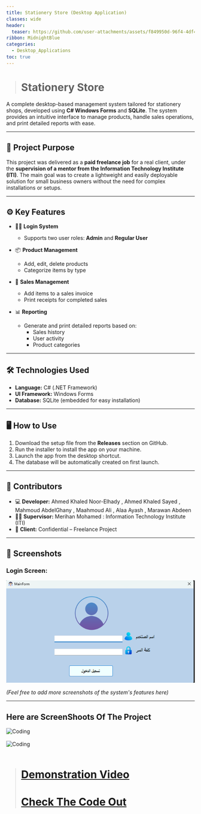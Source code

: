 ```yaml
---
title: Stationery Store (Desktop Application)
classes: wide
header:
  teaser: https://github.com/user-attachments/assets/f849950d-96f4-4df4-9ea4-c4b15b2b5f06
ribbon: MidnightBlue
categories:
  - Desktop_Applications
toc: true
---
```



> # Stationery Store


A complete desktop-based management system tailored for stationery shops, developed using **C# Windows Forms** and **SQLite**. The system provides an intuitive interface to manage products, handle sales operations, and print detailed reports with ease.

---

## 🎯 Project Purpose

This project was delivered as a **paid freelance job** for a real client, under the **supervision of a mentor from the Information Technology Institute (ITI)**. The main goal was to create a lightweight and easily deployable solution for small business owners without the need for complex installations or setups.

---

## ⚙️ Key Features

- 🧑‍💼 **Login System**
  - Supports two user roles: **Admin** and **Regular User**

- 📦 **Product Management**
  - Add, edit, delete products
  - Categorize items by type

- 🛒 **Sales Management**
  - Add items to a sales invoice
  - Print receipts for completed sales

- 📊 **Reporting**
  - Generate and print detailed reports based on:
    - Sales history
    - User activity
    - Product categories

---

## 🛠️ Technologies Used

- **Language:** C# (.NET Framework)
- **UI Framework:** Windows Forms
- **Database:** SQLite (embedded for easy installation)

---

## 🖥️ How to Use

1. Download the setup file from the **Releases** section on GitHub.
2. Run the installer to install the app on your machine.
3. Launch the app from the desktop shortcut.
4. The database will be automatically created on first launch.

---

## 👥 Contributors

- 💻 **Developer:** Ahmed Khaled Noor-Elhady , Ahmed Khaled Sayed , Mahmoud AbdelGhany , Maahmoud Ali , Alaa Ayash , Marawan Abdeen 
- 👨‍🏫 **Supervisor:** Merihan Mohamed : Information Technology Institute (ITI)  
- 🤝 **Client:** Confidential – Freelance Project

---

## 📸 Screenshots

### Login Screen:
![Login Screenshot](https://github.com/Ahmd1Khald/Business-Management/blob/master/assets/Screenshot%202025-06-11%20205324.png)

*(Feel free to add more screenshots of the system's features here)*

---



## Here are  ScreenShoots Of The Project


<img   alt="Coding" width="600" src="https://github.com/user-attachments/assets/55636aad-43f5-4720-9761-bc82e32e0772"> <br><br>
<img   alt="Coding" width="600" src="https://github.com/user-attachments/assets/39e1f5e3-4f68-487f-9094-930e3d52f4fa"> <br><br>



> # [Demonstration Video](https://youtu.be/o_8d6xQnCK8)
> # [Check The Code Out](https://github.com/HusseinAdel7/Lab_Master)
